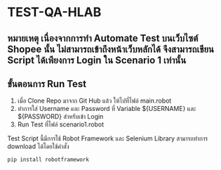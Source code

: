 # TEST-QA-HLAB
## หมายเหตุ เนื่องจากการทำ Automate Test บนเว็บไซต์ Shopee นั้น ไม่สามารถเข้าถึงหน้าเว็บหลักได้ จึงสามารถเขียน Script ได้เพียงการ Login ใน Scenario 1 เท่านั้น

## ขั้นตอนการ Run Test
1. เมื่อ Clone Repo มาจาก Git Hub แล้ว ให้ไปที่ไฟล์ main.robot
2. ทำการใส่ Username และ Password ที่ Variable ${USERNAME} และ ${PASSWORD} สำหรับเข้า Login 
3. Run Test ที่ไฟล์ scenario1.robot


Test Script นี้มีการใช้ Robot Framework และ Selenium Library 
สามารถทำการ download ได้โดยใช้คำสั่ง
```bash
pip install robotframework




